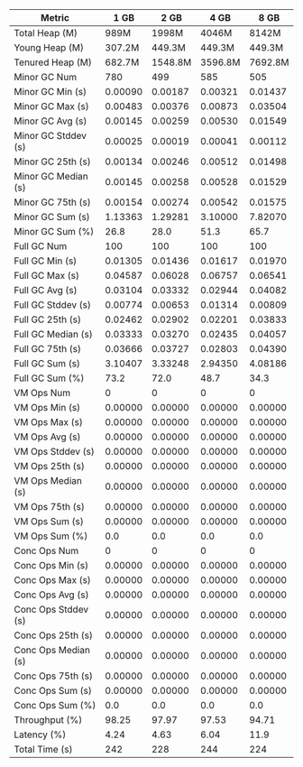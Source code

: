 | Metric | 1 GB | 2 GB | 4 GB | 8 GB |
|------|----|----|----|----|
| Total Heap (M) | 989M | 1998M | 4046M | 8142M |
| Young Heap (M) | 307.2M | 449.3M | 449.3M | 449.3M |
| Tenured Heap (M) | 682.7M | 1548.8M | 3596.8M | 7692.8M |
| Minor GC Num | 780 | 499 | 585 | 505 |
| Minor GC Min (s) | 0.00090 | 0.00187 | 0.00321 | 0.01437 |
| Minor GC Max (s) | 0.00483 | 0.00376 | 0.00873 | 0.03504 |
| Minor GC Avg (s) | 0.00145 | 0.00259 | 0.00530 | 0.01549 |
| Minor GC Stddev (s) | 0.00025 | 0.00019 | 0.00041 | 0.00112 |
| Minor GC 25th (s) | 0.00134 | 0.00246 | 0.00512 | 0.01498 |
| Minor GC Median (s) | 0.00145 | 0.00258 | 0.00528 | 0.01529 |
| Minor GC 75th (s) | 0.00154 | 0.00274 | 0.00542 | 0.01575 |
| Minor GC Sum (s) | 1.13363 | 1.29281 | 3.10000 | 7.82070 |
| Minor GC Sum (%) | 26.8 | 28.0 | 51.3 | 65.7 |
| Full GC Num | 100 | 100 | 100 | 100 |
| Full GC Min (s) | 0.01305 | 0.01436 | 0.01617 | 0.01970 |
| Full GC Max (s) | 0.04587 | 0.06028 | 0.06757 | 0.06541 |
| Full GC Avg (s) | 0.03104 | 0.03332 | 0.02944 | 0.04082 |
| Full GC Stddev (s) | 0.00774 | 0.00653 | 0.01314 | 0.00809 |
| Full GC 25th (s) | 0.02462 | 0.02902 | 0.02201 | 0.03833 |
| Full GC Median (s) | 0.03333 | 0.03270 | 0.02435 | 0.04057 |
| Full GC 75th (s) | 0.03666 | 0.03727 | 0.02803 | 0.04390 |
| Full GC Sum (s) | 3.10407 | 3.33248 | 2.94350 | 4.08186 |
| Full GC Sum (%) | 73.2 | 72.0 | 48.7 | 34.3 |
| VM Ops Num | 0 | 0 | 0 | 0 |
| VM Ops Min (s) | 0.00000 | 0.00000 | 0.00000 | 0.00000 |
| VM Ops Max (s) | 0.00000 | 0.00000 | 0.00000 | 0.00000 |
| VM Ops Avg (s) | 0.00000 | 0.00000 | 0.00000 | 0.00000 |
| VM Ops Stddev (s) | 0.00000 | 0.00000 | 0.00000 | 0.00000 |
| VM Ops 25th (s) | 0.00000 | 0.00000 | 0.00000 | 0.00000 |
| VM Ops Median (s) | 0.00000 | 0.00000 | 0.00000 | 0.00000 |
| VM Ops 75th (s) | 0.00000 | 0.00000 | 0.00000 | 0.00000 |
| VM Ops Sum (s) | 0.00000 | 0.00000 | 0.00000 | 0.00000 |
| VM Ops Sum (%) | 0.0 | 0.0 | 0.0 | 0.0 |
| Conc Ops Num | 0 | 0 | 0 | 0 |
| Conc Ops Min (s) | 0.00000 | 0.00000 | 0.00000 | 0.00000 |
| Conc Ops Max (s) | 0.00000 | 0.00000 | 0.00000 | 0.00000 |
| Conc Ops Avg (s) | 0.00000 | 0.00000 | 0.00000 | 0.00000 |
| Conc Ops Stddev (s) | 0.00000 | 0.00000 | 0.00000 | 0.00000 |
| Conc Ops 25th (s) | 0.00000 | 0.00000 | 0.00000 | 0.00000 |
| Conc Ops Median (s) | 0.00000 | 0.00000 | 0.00000 | 0.00000 |
| Conc Ops 75th (s) | 0.00000 | 0.00000 | 0.00000 | 0.00000 |
| Conc Ops Sum (s) | 0.00000 | 0.00000 | 0.00000 | 0.00000 |
| Conc Ops Sum (%) | 0.0 | 0.0 | 0.0 | 0.0 |
| Throughput (%) | 98.25 | 97.97 | 97.53 | 94.71 |
| Latency (%) | 4.24 | 4.63 | 6.04 | 11.9 |
| Total Time (s) | 242 | 228 | 244 | 224 |
